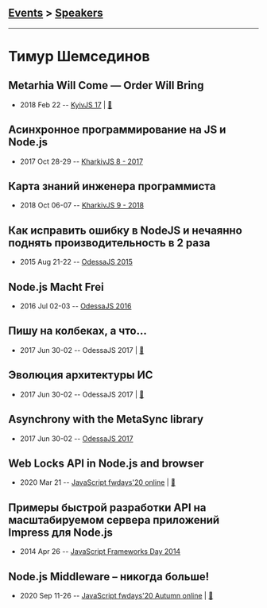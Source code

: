 ## [Events](../README.md) > [Speakers](../speakers.md)
---

# Тимур Шемсединов

## Metarhia Will Come — Order Will Bring
- 2018 Feb 22 -- [KyivJS 17](https://youtu.be/pFULDKyyqp8)  | [:notebook:](https://www.slideshare.net/tshemsedinov/metarhia-kievjs-22feb2018)  
## Асинхронное программирование на JS и Node.js
- 2017 Oct 28-29 -- [KharkivJS 8 - 2017](https://www.youtube.com/watch?v=VdRhAXnfrd0)    
## Карта знаний инженера программиста
- 2018 Oct 06-07 -- [KharkivJS 9 - 2018](https://www.youtube.com/watch?v=_s2WkaZJ0xQ)    
## Как исправить ошибку в NodeJS и нечаянно поднять производительность в 2 раза
- 2015 Aug 21-22 -- [OdessaJS 2015](https://youtu.be/Q8ohKdYrpRA)    
## Node.js Macht Frei
- 2016 Jul 02-03 -- [OdessaJS 2016](https://youtu.be/926UKzrVrqk)    
## Пишу на колбеках, а что...
- 2017 Jun 30-02 -- OdessaJS 2017  | [:notebook:](https://www.slideshare.net/OdessaJSConf/timur-shemsedinov)  
## Эволюция архитектуры ИС
- 2017 Jun 30-02 -- OdessaJS 2017  | [:notebook:](https://www.slideshare.net/OdessaJSConf/timur-shemsedinov-77913091)  
## Asynchrony with the MetaSync library
- 2017 Jun 30-02 -- [OdessaJS 2017](https://www.youtube.com/watch?v=XRSxsw0Kgms)    
## Web Locks API in Node.js and browser
- 2020 Mar 21 -- [JavaScript fwdays&#39;20 online](https://youtu.be/auMM-uV12F0)  | [:notebook:](https://www.slideshare.net/tshemsedinov/web-locks-api)  
## Примеры быстрой разработки API на масштабируемом сервера приложений Impress для Node.js
- 2014 Apr 26 -- [JavaScript Frameworks Day 2014](https://frameworksdays.com/event/js-frameworks-day-2014/review/impress-dlia-node-js)    
## Node.js Middleware – никогда больше!
- 2020 Sep 11-26 -- [JavaScript fwdays&#39;20 Autumn online](https://youtu.be/RS8x73z4csI)  | [:notebook:](https://www2.slideshare.net/tshemsedinov/nodejs-middleware-never-again)  
